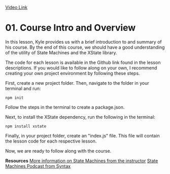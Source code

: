 [Video Link](https://egghead.io/lessons/xstate-course-intro-and-overview)

# 01. Course Intro and Overview

In this lesson, Kyle provides us with a brief introduction to and summary of his course.
By the end of this course, we should have a good understanding of the utility of State Machines and the XState library.

The code for each lesson is available in the Github link found in the lesson descriptions.
If you would like to follow along on your own, I recommend creating your own project environment by following these steps.

First, create a new project folder. Then, navigate to the folder in your terminal and run:

```
npm init
```

Follow the steps in the terminal to create a package.json.

Next, to install the XState dependency, run the following in the terminal:

```
npm install xstate
```

Finally, in your project folder, create an "index.js" file. This file will contain the lesson code for each respective lesson.

Now, we are ready to follow along with the course.

**Resources**
[More information on State Machines from the instructor](https://kyleshevlin.com/tags/state-machines)
[State Machines Podcast from Syntax](https://syntax.fm/show/206/state-machines-css-and-animations-with-david-k-piano)